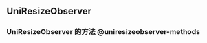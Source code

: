 ## UniResizeObserver

<!-- CUSTOMTYPEJSON.UniResizeObserver.description -->

<!-- CUSTOMTYPEJSON.UniResizeObserver.compatibility -->

<!-- CUSTOMTYPEJSON.UniResizeObserver.extends -->

<!-- CUSTOMTYPEJSON.UniResizeObserver.param -->

### UniResizeObserver 的方法 @uniresizeobserver-methods
<!-- CUSTOMTYPEJSON.UniResizeObserver.methods.disconnect.name -->

<!-- CUSTOMTYPEJSON.UniResizeObserver.methods.disconnect.description -->

<!-- CUSTOMTYPEJSON.UniResizeObserver.methods.disconnect.compatibility -->

<!-- CUSTOMTYPEJSON.UniResizeObserver.methods.disconnect.param -->

<!-- CUSTOMTYPEJSON.UniResizeObserver.methods.disconnect.returnValue -->

<!-- CUSTOMTYPEJSON.UniResizeObserver.methods.disconnect.tutorial -->

<!-- CUSTOMTYPEJSON.UniResizeObserver.methods.observe.name -->

<!-- CUSTOMTYPEJSON.UniResizeObserver.methods.observe.description -->

<!-- CUSTOMTYPEJSON.UniResizeObserver.methods.observe.compatibility -->

<!-- CUSTOMTYPEJSON.UniResizeObserver.methods.observe.param -->

<!-- CUSTOMTYPEJSON.UniResizeObserver.methods.observe.returnValue -->

<!-- CUSTOMTYPEJSON.UniResizeObserver.methods.observe.tutorial -->

<!-- CUSTOMTYPEJSON.UniResizeObserver.methods.unobserve.name -->

<!-- CUSTOMTYPEJSON.UniResizeObserver.methods.unobserve.description -->

<!-- CUSTOMTYPEJSON.UniResizeObserver.methods.unobserve.compatibility -->

<!-- CUSTOMTYPEJSON.UniResizeObserver.methods.unobserve.param -->

<!-- CUSTOMTYPEJSON.UniResizeObserver.methods.unobserve.returnValue -->

<!-- CUSTOMTYPEJSON.UniResizeObserver.methods.unobserve.tutorial -->

<!-- CUSTOMTYPEJSON.UniResizeObserver.example -->
